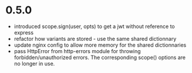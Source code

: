 0.5.0
=====

- introduced scope.sign(user, opts) to get a jwt without reference to express
- refactor how variants are stored - use the same shared dictionnary
- update nginx config to allow more memory for the shared dictionnaries
- pass HttpError from http-errors module for throwing forbidden/unauthorized errors.
  The corresponding scope() options are no longer in use.
